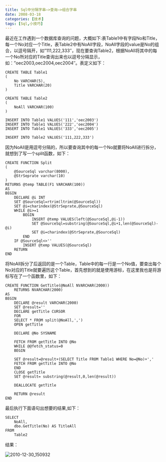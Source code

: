 ```yaml
---
title: Sql中分隔字串–>查询–>组合字串
date: 2008-03-18
categories: [技术]
tags: [Sql,小技巧]
---
```


最近在工作遇到一个数据库查询的问题，大概如下:表Table1中有字段No和Title，每一个No对应一个Title，表Table2中有NoAll字段，NoAll字段的value是No的组合，以逗号隔开，如”111,222,333″，现在要查询Table2，根据NoAll将其中的每一个No所对应的Title查询出来也以逗号分隔显示，如：”oec2003,oec2004,oec2004″。表定义如下：
<!--more-->

```
CREATE TABLE Table1
(
    No VARCHAR(5),
    Title VARCHAR(20)
)

CREATE TABLE Table2
(
    NoAll VARCHAR(100)
)

INSERT INTO Table1 VALUES('111','oec2003')
INSERT INTO Table1 VALUES('222','oec2004')
INSERT INTO Table1 VALUES('333','oec2005')

INSERT INTO Table2 VALUES('111,222,333')
```

因为NoAll是用逗号分隔的，所以要查询其中的每一个No就要将NoAll进行拆分，就想到了写一个split函数，如下：

```
CREATE FUNCTION Split
(
    @SourceSql varchar(8000),
    @StrSeprate varchar(10)
)
RETURNS @temp TABLE(F1 VARCHAR(100))
AS
BEGIN
    DECLARE @i INT
    SET @SourceSql=rtrim(ltrim(@SourceSql))
    SET @i=charindex(@StrSeprate,@SourceSql)
    WHILE @i>=1
        BEGIN
            INSERT @temp VALUES(left(@SourceSql,@i-1))
            SET @SourceSql=substring(@SourceSql,@i+1,len(@SourceSql)-@i)
            SET @i=charindex(@StrSeprate,@SourceSql)
        END
    IF @SourceSql<>''
        INSERT @temp VALUES(@SourceSql)
    RETURN
END
```

将NoAll拆分了后返回的是一个Table，Table中的每一行是一个No值，要查出每个No对应的Title就要遍历这个Table，首先想到的就是使用游标，在这里我也是将游标写在了一个函数里，如下：

```
CREATE FUNCTION GetTitle(@NoAll NVARCHAR(2000))
    RETURNS NVARCHAR(2000)
AS
BEGIN
    DECLARE @result VARCHAR(2000)
    SET @result=''
    DECLARE getTitle CURSOR
    FOR
    SELECT * FROM split(@NoAll,',')
    OPEN getTitle

    DECLARE @No SYSNAME

    FETCH FROM getTitle INTO @No
    WHILE @@fetch_status=0
    BEGIN

    SET @result=@result+(SELECT Title FROM Table1 WHERE No=@No)+','
    FETCH FROM getTitle INTO @No
    END
    CLOSE getTitle
    SET @result= substring(@result,0,len(@result))

    DEALLOCATE getTitle

    RETURN @result
END
```

最后执行下面语句出想要的结果,如下：

```
SELECT
    NoAll,
    dbo.GetTitle(No) AS TitleAll
FROM
    Table2
```

结果：

![2010-12-30_150932](https://cdn.jsdelivr.net/gh/oec2003/hblog-images/img/202201301621387.gif)



